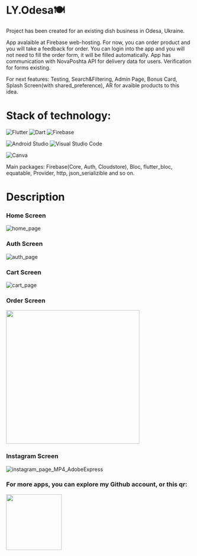 <h1>LY.Odesa🍽</h1>
<p>Project has been created for an existing dish business in Odesa, Ukraine.</p>
<p>App avalaible at Firebase web-hosting. For now, you can order product and you will take a feedback for order. You can login into the app and you will not need to fill the order form, it will be filled automatically. App has communication with NovaPoshta API for delivery data for users. Verification for forms existing.</p>
<p>For next features: Testing, Search&Filtering, Admin Page, Bonus Card, Splash Screen(with shared_preference), AR for avaible products to this idea.</p>

<h1>Stack of technology:</h1>

![Flutter](https://img.shields.io/badge/Flutter-%2302569B.svg?style=for-the-badge&logo=Flutter&logoColor=white)
![Dart](https://img.shields.io/badge/dart-%230175C2.svg?style=for-the-badge&logo=dart&logoColor=white)
![Firebase](https://img.shields.io/badge/firebase-%23039BE5.svg?style=for-the-badge&logo=firebase)

![Android Studio](https://img.shields.io/badge/Android%20Studio-3DDC84.svg?style=for-the-badge&logo=android-studio&logoColor=white)
![Visual Studio Code](https://img.shields.io/badge/Visual%20Studio%20Code-0078d7.svg?style=for-the-badge&logo=visual-studio-code&logoColor=white)

![Canva](https://img.shields.io/badge/Canva-%2300C4CC.svg?style=for-the-badge&logo=Canva&logoColor=white)

<p>Main packages: Firebase(Core, Auth, Cloudstore), Bloc, flutter_bloc, equatable, Provider, http, json_serializible and so on.</p>

<h1>Description</h1>
<h3>Home Screen</h3>

![home_page](https://github.com/ladonskliarov/ly_odesa/assets/80324267/2ea38ec3-1452-4086-821a-04383b4849e5)

<h3>Auth Screen</h3>

![auth_page](https://github.com/ladonskliarov/ly_odesa/assets/80324267/cf167219-4fa3-4449-8d06-3cff5593e3d5)

<h3>Cart Screen</h3>

![cart_page](https://github.com/ladonskliarov/ly_odesa/assets/80324267/54766499-eeb7-4ff0-ba92-954268e06a84)

<h3>Order Screen</h3>

<img src="https://github.com/ladonskliarov/ly_odesa/assets/80324267/79506008-7a3b-4a7c-94c5-5af50c4ee77a" width="360">

<h3>Instagram Screen</h3>

![instagram_page_MP4_AdobeExpress](https://github.com/ladonskliarov/ly_odesa/assets/80324267/d241f952-d149-4289-8064-69a0c1ad45a9)

<h3>For more apps, you can explore my Github account, or this qr:</h3>

<img src="https://github.com/ladonskliarov/ly_odesa/assets/80324267/2f67dcfe-584e-4930-846d-1afa95fcb4b0" width="150">
